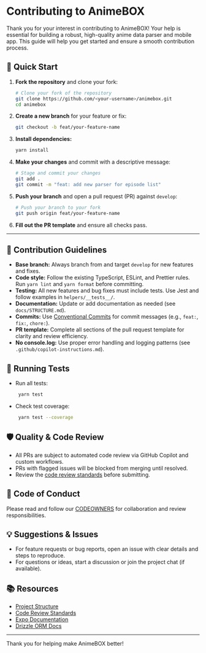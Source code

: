 # Contributing to AnimeBOX

<!--
   Introduction:
   Thank you for your interest in contributing to AnimeBOX! Your help is essential for building a robust, high-quality anime data parser and mobile app. This guide will help you get started and ensure a smooth contribution process.
-->

Thank you for your interest in contributing to AnimeBOX! Your help is essential
for building a robust, high-quality anime data parser and mobile app. This guide
will help you get started and ensure a smooth contribution process.

## 🚦 Quick Start

1. **Fork the repository** and clone your fork:

   ```sh
   # Clone your fork of the repository
   git clone https://github.com/<your-username>/animebox.git
   cd animebox
   ```

2. **Create a new branch** for your feature or fix:

   ```sh
   git checkout -b feat/your-feature-name
   ```

3. **Install dependencies:**

   ```sh
   yarn install
   ```

4. **Make your changes** and commit with a descriptive message:

   ```sh
   # Stage and commit your changes
   git add .
   git commit -m "feat: add new parser for episode list"
   ```

5. **Push your branch** and open a pull request (PR) against `develop`:

   ```sh
   # Push your branch to your fork
   git push origin feat/your-feature-name
   ```

6. **Fill out the PR template** and ensure all checks pass.

---

## 📝 Contribution Guidelines

- **Base branch:** Always branch from and target `develop` for new features and fixes.
- **Code style:** Follow the existing TypeScript, ESLint, and Prettier rules. Run `yarn lint` and `yarn format` before committing.
- **Testing:** All new features and bug fixes must include tests. Use Jest and follow examples in `helpers/__tests__/`.
- **Documentation:** Update or add documentation as needed (see `docs/STRUCTURE.md`).
- **Commits:** Use [Conventional Commits](https://www.conventionalcommits.org/) for commit messages (e.g., `feat:`, `fix:`, `chore:`).
- **PR template:** Complete all sections of the pull request template for clarity and review efficiency.
- **No console.log:** Use proper error handling and logging patterns (see `.github/copilot-instructions.md`).

## 🧪 Running Tests

<!--
   Testing:
   Instructions for running tests and checking coverage.
-->

- Run all tests:

  ```sh
   yarn test
  ```

- Check test coverage:

  ```sh
   yarn test --coverage
  ```

## 🛡️ Quality & Code Review

<!--
   Quality & Code Review:
   Explains the automated review process and how to resolve flagged issues.
-->

- All PRs are subject to automated code review via GitHub Copilot and custom
  workflows.
- PRs with flagged issues will be blocked from merging until resolved.
- Review the [code review standards](../.github/copilot-instructions.md) before
  submitting.

## 🤝 Code of Conduct

<!--
   Code of Conduct:
   Reference to CODEOWNERS for collaboration and review responsibilities.
-->

Please read and follow our [CODEOWNERS](../.github/CODEOWNERS) for
collaboration and review responsibilities.

## 💡 Suggestions & Issues

<!--
   Suggestions & Issues:
   How to open issues, request features, or ask questions.
-->

- For feature requests or bug reports, open an issue with clear details and steps
  to reproduce.
- For questions or ideas, start a discussion or join the project chat (if
  available).

## 📚 Resources

<!--
   Resources:
   Helpful links for contributors and maintainers.
-->

- [Project Structure](./docs/STRUCTURE.md)
- [Code Review Standards](../.github/copilot-instructions.md)
- [Expo Documentation](https://docs.expo.dev/)
- [Drizzle ORM Docs](https://orm.drizzle.team/docs)

---

Thank you for helping make AnimeBOX better!
